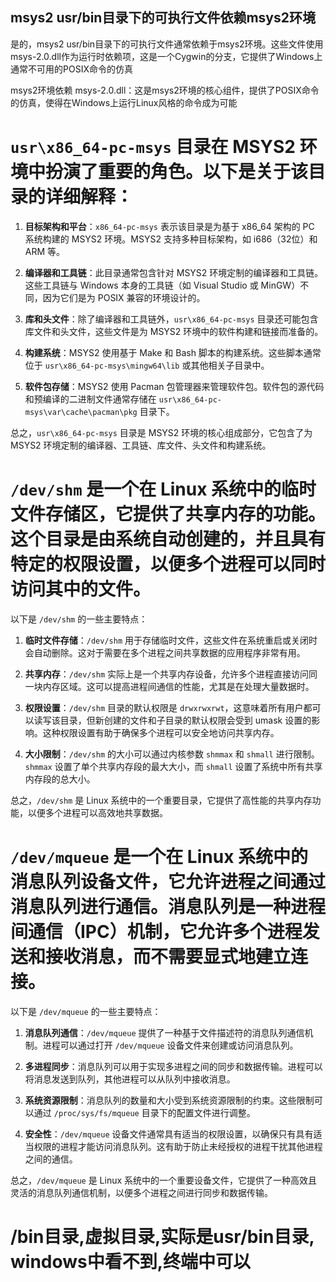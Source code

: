 ## msys2 usr/bin目录下的可执行文件依赖msys2环境
是的，msys2 usr/bin目录下的可执行文件通常依赖于msys2环境。这些文件使用msys-2.0.dll作为运行时依赖项，这是一个Cygwin的分支，它提供了Windows上通常不可用的POSIX命令的仿真

msys2环境依赖
msys-2.0.dll：这是msys2环境的核心组件，提供了POSIX命令的仿真，使得在Windows上运行Linux风格的命令成为可能

# `usr\x86_64-pc-msys` 目录在 MSYS2 环境中扮演了重要的角色。以下是关于该目录的详细解释：

1. **目标架构和平台**：`x86_64-pc-msys` 表示该目录是为基于 x86_64 架构的 PC 系统构建的 MSYS2 环境。MSYS2 支持多种目标架构，如 i686（32位）和 ARM 等。

2. **编译器和工具链**：此目录通常包含针对 MSYS2 环境定制的编译器和工具链。这些工具链与 Windows 本身的工具链（如 Visual Studio 或 MinGW）不同，因为它们是为 POSIX 兼容的环境设计的。

3. **库和头文件**：除了编译器和工具链外，`usr\x86_64-pc-msys` 目录还可能包含库文件和头文件，这些文件是为 MSYS2 环境中的软件构建和链接而准备的。

4. **构建系统**：MSYS2 使用基于 Make 和 Bash 脚本的构建系统。这些脚本通常位于 `usr\x86_64-pc-msys\mingw64\lib` 或其他相关子目录中。

5. **软件包存储**：MSYS2 使用 Pacman 包管理器来管理软件包。软件包的源代码和预编译的二进制文件通常存储在 `usr\x86_64-pc-msys\var\cache\pacman\pkg` 目录下。

总之，`usr\x86_64-pc-msys` 目录是 MSYS2 环境的核心组成部分，它包含了为 MSYS2 环境定制的编译器、工具链、库文件、头文件和构建系统。

# `/dev/shm` 是一个在 Linux 系统中的临时文件存储区，它提供了共享内存的功能。这个目录是由系统自动创建的，并且具有特定的权限设置，以便多个进程可以同时访问其中的文件。

以下是 `/dev/shm` 的一些主要特点：

1. **临时文件存储**：`/dev/shm` 用于存储临时文件，这些文件在系统重启或关闭时会自动删除。这对于需要在多个进程之间共享数据的应用程序非常有用。

2. **共享内存**：`/dev/shm` 实际上是一个共享内存设备，允许多个进程直接访问同一块内存区域。这可以提高进程间通信的性能，尤其是在处理大量数据时。

3. **权限设置**：`/dev/shm` 目录的默认权限是 `drwxrwxrwt`，这意味着所有用户都可以读写该目录，但新创建的文件和子目录的默认权限会受到 umask 设置的影响。这种权限设置有助于确保多个进程可以安全地访问共享内存。

4. **大小限制**：`/dev/shm` 的大小可以通过内核参数 `shmmax` 和 `shmall` 进行限制。`shmmax` 设置了单个共享内存段的最大大小，而 `shmall` 设置了系统中所有共享内存段的总大小。

总之，`/dev/shm` 是 Linux 系统中的一个重要目录，它提供了高性能的共享内存功能，以便多个进程可以高效地共享数据。

# `/dev/mqueue` 是一个在 Linux 系统中的消息队列设备文件，它允许进程之间通过消息队列进行通信。消息队列是一种进程间通信（IPC）机制，它允许多个进程发送和接收消息，而不需要显式地建立连接。

以下是 `/dev/mqueue` 的一些主要特点：

1. **消息队列通信**：`/dev/mqueue` 提供了一种基于文件描述符的消息队列通信机制。进程可以通过打开 `/dev/mqueue` 设备文件来创建或访问消息队列。

2. **多进程同步**：消息队列可以用于实现多进程之间的同步和数据传输。进程可以将消息发送到队列，其他进程可以从队列中接收消息。

3. **系统资源限制**：消息队列的数量和大小受到系统资源限制的约束。这些限制可以通过 `/proc/sys/fs/mqueue` 目录下的配置文件进行调整。

4. **安全性**：`/dev/mqueue` 设备文件通常具有适当的权限设置，以确保只有具有适当权限的进程才能访问消息队列。这有助于防止未经授权的进程干扰其他进程之间的通信。

总之，`/dev/mqueue` 是 Linux 系统中的一个重要设备文件，它提供了一种高效且灵活的消息队列通信机制，以便多个进程之间进行同步和数据传输。

# /bin目录,虚拟目录,实际是usr/bin目录, windows中看不到,终端中可以